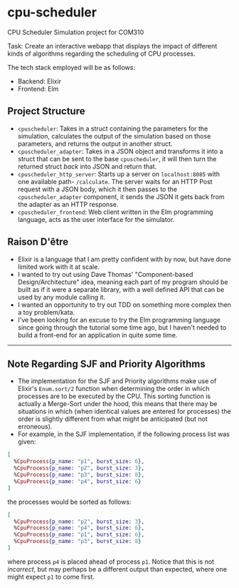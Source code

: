 # cpu-scheduler
CPU Scheduler Simulation project for COM310

Task: Create an interactive webapp that displays the impact of different kinds 
of algorithms regarding the scheduling of CPU processes.

The tech stack employed will be as follows:

- Backend: Elixir
- Frontend: Elm

## Project Structure

- `cpuscheduler`: Takes in a struct containing the parameters for the simulation, calculates the output of the simulation based on those parameters, and returns the output in another struct.
- `cpuscheduler_adapter`: Takes in a JSON object and transforms it into a struct that can be sent to the base `cpuscheduler`, it will then turn the returned struct *back* into JSON and return that.
- `cpuscheduler_http_server`: Starts up a server on `localhost:8085` with one available path- `/calculate`. The server waits for an HTTP Post request with a JSON body, which it then passes to the `cpuscheduler_adapter` component, it sends the JSON it gets back from the adapter as an HTTP response.
- `cpuscheduler_frontend`: Web client written in the Elm programming language, acts as the user interface for the simulator.

## Raison D'être

- Elixir is a language that I am pretty confident with by now, but have done 
limited work with it at scale.
- I wanted to try out using Dave Thomas' "Component-based Design/Architecture" 
idea, meaning each part of my program should be built as if it were a separate 
library, with a well defined API that can be used by any module calling it.
- I wanted an opportunity to try out TDD on something more complex then a toy 
problem/kata.
- I've been looking for an excuse to try the Elm programming language since 
going through the tutorial some time ago, but I haven't needed to build a 
front-end for an application in quite some time.

***

## Note Regarding SJF and Priority Algorithms

- The implementation for the SJF and Priority algorithms make use of Elixir's `Enum.sort/2` function when determining the order in which processes are to be executed by the CPU. This sorting function is actually a Merge-Sort under the hood, this means that there may be situations in which (when identical values are entered for processes) the order is slightly different from what might be anticipated (but not erroneous).
- For example, in the SJF implementation, if the following process list was given:

```elixir
[
  %CpuProcess{p_name: "p1", burst_size: 6},
  %CpuProcess{p_name: "p2", burst_size: 3},
  %CpuProcess{p_name: "p3", burst_size: 8},
  %CpuProcess{p_name: "p4", burst_size: 6}
]
```

the processes would be sorted as follows:

```elixir
[
  %CpuProcess{p_name: "p2", burst_size: 3},
  %CpuProcess{p_name: "p4", burst_size: 6},
  %CpuProcess{p_name: "p1", burst_size: 6},
  %CpuProcess{p_name: "p3", burst_size: 8}
]
```

where process `p4` is placed ahead of process `p1`. Notice that this is not *incorrect*, but may perhaps be a different output than expected, where one might expect `p1` to come first.
